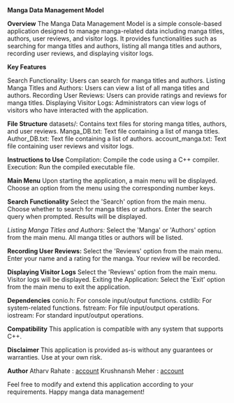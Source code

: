 **Manga Data Management Model**

**Overview**
The Manga Data Management Model is a simple console-based application designed to manage manga-related data including manga titles, authors, user reviews, and visitor logs. It provides functionalities such as searching for manga titles and authors, listing all manga titles and authors, recording user reviews, and displaying visitor logs.

**Key Features**

Search Functionality: Users can search for manga titles and authors.
Listing Manga Titles and Authors: Users can view a list of all manga titles and authors.
Recording User Reviews: Users can provide ratings and reviews for manga titles.
Displaying Visitor Logs: Administrators can view logs of visitors who have interacted with the application.

**File Structure**
datasets/: Contains text files for storing manga titles, authors, and user reviews.
Manga_DB.txt: Text file containing a list of manga titles.
Author_DB.txt: Text file containing a list of authors.
account_manga.txt: Text file containing user reviews and visitor logs.

**Instructions to Use**
Compilation: Compile the code using a C++ compiler.
Execution: Run the compiled executable file.

**Main Menu**
Upon starting the application, a main menu will be displayed.
Choose an option from the menu using the corresponding number keys.

**Search Functionality**
Select the 'Search' option from the main menu.
Choose whether to search for manga titles or authors.
Enter the search query when prompted.
Results will be displayed.

_Listing Manga Titles and Authors:_
Select the 'Manga' or 'Authors' option from the main menu.
All manga titles or authors will be listed.

**Recording User Reviews:**
Select the 'Reviews' option from the main menu.
Enter your name and a rating for the manga.
Your review will be recorded.

**Displaying Visitor Logs**
Select the 'Reviews' option from the main menu.
Visitor logs will be displayed.
Exiting the Application:
Select the 'Exit' option from the main menu to exit the application.

**Dependencies**
conio.h: For console input/output functions.
cstdlib: For system-related functions.
fstream: For file input/output operations.
iostream: For standard input/output operations.

**Compatibility**
This application is compatible with any system that supports C++.

**Disclaimer**
This application is provided as-is without any guarantees or warranties. Use at your own risk.

**Author**
Atharv Rahate : [account](https://github.com/Atharvdrahate296)
Krushnansh Meher : [account](https://github.com/Krushnansh22)

Feel free to modify and extend this application according to your requirements. Happy manga data management!
